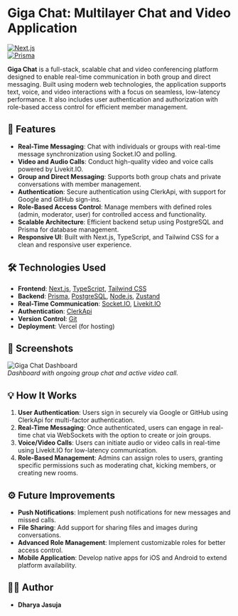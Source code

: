 # Giga Chat: Multilayer Chat and Video Application


[![Next.js](https://img.shields.io/badge/Next.js-Framework-blue)](https://nextjs.org/)  
[![Prisma](https://img.shields.io/badge/Prisma-ORM-green)](https://www.prisma.io/)

**Giga Chat** is a full-stack, scalable chat and video conferencing platform designed to enable real-time communication in both group and direct messaging. Built using modern web technologies, the application supports text, voice, and video interactions with a focus on seamless, low-latency performance. It also includes user authentication and authorization with role-based access control for efficient member management.

## 🚀 Features

- **Real-Time Messaging**: Chat with individuals or groups with real-time message synchronization using Socket.IO and polling.
- **Video and Audio Calls**: Conduct high-quality video and voice calls powered by Livekit.IO.
- **Group and Direct Messaging**: Supports both group chats and private conversations with member management.
- **Authentication**: Secure authentication using ClerkApi, with support for Google and GitHub sign-ins.
- **Role-Based Access Control**: Manage members with defined roles (admin, moderator, user) for controlled access and functionality.
- **Scalable Architecture**: Efficient backend setup using PostgreSQL and Prisma for database management.
- **Responsive UI**: Built with Next.js, TypeScript, and Tailwind CSS for a clean and responsive user experience.

## 🛠️ Technologies Used

- **Frontend**: [Next.js](https://nextjs.org/), [TypeScript](https://www.typescriptlang.org/), [Tailwind CSS](https://tailwindcss.com/)
- **Backend**: [Prisma](https://www.prisma.io/), [PostgreSQL](https://www.postgresql.org/), [Node.js](https://nodejs.org/), [Zustand](https://github.com/pmndrs/zustand)
- **Real-Time Communication**: [Socket.IO](https://socket.io/), [Livekit.IO](https://livekit.io/)
- **Authentication**: [ClerkApi](https://clerk.dev/)
- **Version Control**: [Git](https://git-scm.com/)
- **Deployment**: Vercel (for hosting)

## 📸 Screenshots

![Giga Chat Dashboard](https://youtu.be/9-e4kJ1uVPs)  
*Dashboard with ongoing group chat and active video call.*


## 💡 How It Works

1. **User Authentication**: Users sign in securely via Google or GitHub using ClerkApi for multi-factor authentication.
2. **Real-Time Messaging**: Once authenticated, users can engage in real-time chat via WebSockets with the option to create or join groups.
3. **Voice/Video Calls**: Users can initiate audio or video calls in real-time using Livekit.IO for low-latency communication.
4. **Role-Based Management**: Admins can assign roles to users, granting specific permissions such as moderating chat, kicking members, or creating new rooms.

## ⚙️ Future Improvements

- **Push Notifications**: Implement push notifications for new messages and missed calls.
- **File Sharing**: Add support for sharing files and images during conversations.
- **Advanced Role Management**: Implement customizable roles for better access control.
- **Mobile Application**: Develop native apps for iOS and Android to extend platform availability.

## 🧑‍💻 Author

- **Dharya Jasuja**  
 